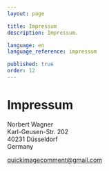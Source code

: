 ```yaml
---
layout: page

title: Impressum
description: Impressum.

language: en
language_reference: impressum

published: true
order: 12
---
```


# Impressum

Norbert Wagner<br/>
Karl-Geusen-Str. 202<br/>
40231 Düsseldorf<br/>
Germany

<p><a href="mailto:quickimagecomment@gmail.com">quickimagecomment@gmail.com</a></p>